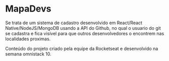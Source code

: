 # MapaDevs

Se trata de um sistema de cadastro desenvolvido em React/React Native/NodeJS/MongoDB usando a API do Github, no qual o usuario do git se cadastra e fica visível para que outros desenvolvedores o encontrem nas localidades proximas. 

Conteúdo do projeto criado pela equipe da Rocketseat e desenvolvido na semana omnistack 10. 


